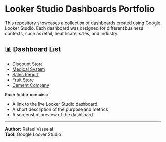 # Looker Studio Dashboards Portfolio

This repository showcases a collection of dashboards created using Google Looker Studio. Each dashboard was designed for different business contexts, such as retail, healthcare, sales, and industry.

## 📊 Dashboard List

- [Discount Store](./discount-store/dashboard.md)
- [Medical System](./medical-system/dashboard.md)
- [Sales Report](./sales-report/dashboard.md)
- [Fruit Store](./fruit-store/dashboard.md)
- [Cement Company](./cement-company/dashboard.md)

Each folder contains:
- A link to the live Looker Studio dashboard
- A short description of the purpose and metrics
- A screenshot preview of the dashboard

---

**Author:** Rafael Vasselai  
**Tool:** Google Looker Studio
